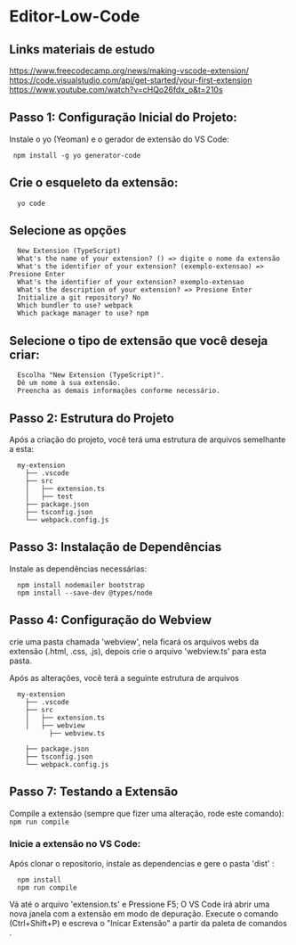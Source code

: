 # Editor-Low-Code

## Links materiais de estudo
https://www.freecodecamp.org/news/making-vscode-extension/
https://code.visualstudio.com/api/get-started/your-first-extension
https://www.youtube.com/watch?v=cHQo26fdx_o&t=210s

## Passo 1: Configuração Inicial do Projeto:
Instale o yo (Yeoman) e o gerador de extensão do VS Code: 

``` 
 npm install -g yo generator-code 

```

##  Crie o esqueleto da extensão:
``` 
  yo code  

```

## Selecione as opções
``` 
  New Extension (TypeScript)
  What's the name of your extension? () => digite o nome da extensão
  What's the identifier of your extension? (exemplo-extensao) => Presione Enter
  What's the identifier of your extension? exemplo-extensao
  What's the description of your extension? => Presione Enter
  Initialize a git repository? No
  Which bundler to use? webpack
  Which package manager to use? npm
``` 
##  Selecione o tipo de extensão que você deseja criar:

```
  Escolha "New Extension (TypeScript)".
  Dê um nome à sua extensão.
  Preencha as demais informações conforme necessário.
```
## Passo 2: Estrutura do Projeto
Após a criação do projeto, você terá uma estrutura de arquivos semelhante a esta:

```
  my-extension
    ├── .vscode
    ├── src
    │   ├── extension.ts
    │   ├── test
    ├── package.json
    ├── tsconfig.json
    └── webpack.config.js
```
## Passo 3: Instalação de Dependências
Instale as dependências necessárias:

```
  npm install nodemailer bootstrap
  npm install --save-dev @types/node
```

## Passo 4: Configuração do Webview
crie uma pasta chamada 'webview', nela ficará os arquivos webs da extensão (.html, .css, .js), depois crie o arquivo 'webview.ts' para esta pasta.

Após as alterações, você terá a seguinte estrutura de arquivos

```
  my-extension
    ├── .vscode
    ├── src
    │   ├── extension.ts
    │   ├── webview
          ├── webview.ts
         
    ├── package.json
    ├── tsconfig.json
    └── webpack.config.js
```

## Passo 7: Testando a Extensão
Compile a extensão (sempre que fizer uma alteração, rode este comando):
```  npm run compile ```

###   Inicie a extensão no VS Code:

Após clonar o repositorio, instale as dependencias e gere o pasta 'dist' :

```
  npm install
  npm run compile 

```

Vá até o arquivo 'extension.ts' e  Pressione F5;
O VS Code irá abrir uma nova janela com a extensão em modo de depuração.
Execute o comando (Ctrl+Shift+P) e escreva o  "Inicar Extensão" a partir da paleta de comandos .
